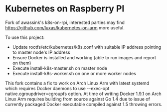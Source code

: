 <!---
 Copyright 2015 Arjen Wassink

 Licensed under the Apache License, Version 2.0 (the "License");
 you may not use this file except in compliance with the License.
 You may obtain a copy of the License at

     http://www.apache.org/licenses/LICENSE-2.0

 Unless required by applicable law or agreed to in writing, software
 distributed under the License is distributed on an "AS IS" BASIS,
 WITHOUT WARRANTIES OR CONDITIONS OF ANY KIND, either express or implied.
 See the License for the specific language governing permissions and
 limitations under the License.
--->

Kubernetes on Raspberry PI
==========================

Fork of awassink's k8s-on-rpi, interested parties may find https://github.com/luxas/kubernetes-on-arm more useful. 

To use this project:

* Update rootfs/etc/kubernetes/k8s.conf with suitable IP address pointing to master node's IP address
* Ensure Docker is installed and working (able to run images and report on them)
* Execute install-k8s-master.sh on master node
* Execute install-k8s-worker.sh on one or more worker nodes

This fork contains a fix to work on Arch Linux Arm with latest systemd which requires Docker daemons to use --exec-opt native.cgroupdriver=cgroupfs option. At time of writing Docker 1.9.1 on Arch Linux Arm requires building from source against Go 1.4 due to issue of currently packaged Docker executable compiled against 1.5 throwing errors.

